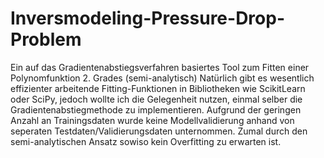# Inversmodeling-Pressure-Drop-Problem
Ein auf das Gradientenabstiegsverfahren basiertes Tool zum Fitten einer Polynomfunktion 2. Grades (semi-analytisch)
Natürlich gibt es wesentlich effizienter arbeitende Fitting-Funktionen in Bibliotheken wie ScikitLearn oder SciPy, jedoch wollte ich die Gelegenheit nutzen, einmal selber die Gradientenabstiegmethode zu implementieren.
Aufgrund der geringen Anzahl an Trainingsdaten wurde keine Modellvalidierung anhand von seperaten Testdaten/Validierungsdaten unternommen. Zumal durch den semi-analytischen Ansatz sowiso kein Overfitting zu erwarten ist.
